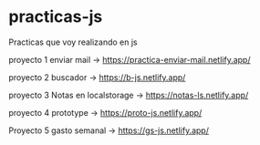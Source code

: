 # practicas-js

Practicas que voy realizando en js

proyecto 1 enviar mail -> https://practica-enviar-mail.netlify.app/


proyecto 2 buscador ->    https://b-js.netlify.app/


proyecto 3 Notas en localstorage -> https://notas-ls.netlify.app/


proyecto 4 prototype -> https://proto-js.netlify.app/

Proyecto 5 gasto semanal -> https://gs-js.netlify.app/
